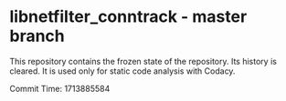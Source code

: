 # libnetfilter_conntrack - master branch

This repository contains the frozen state of the repository.
Its history is cleared. It is used only for static code
analysis with Codacy.

Commit Time: 1713885584